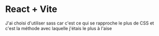 # React + Vite

J'ai choisi d'utiliser sass car c'est ce qui se rapproche le plus de CSS et c'est la méthode avec laquelle j'étais le plus à l'aise